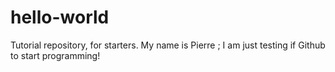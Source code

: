 # hello-world
Tutorial repository, for starters.
My name is Pierre ; I am just testing if Github to start programming!
